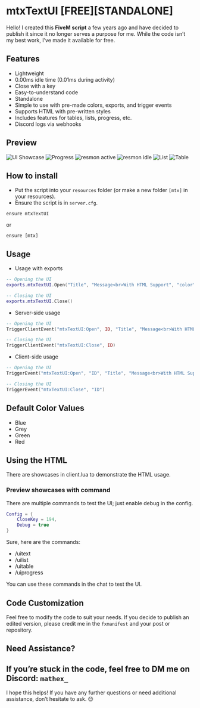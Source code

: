 # mtxTextUI [FREE][STANDALONE]

Hello! I created this **FiveM script** a few years ago and have decided to publish it since it no longer serves a purpose for me. While the code isn’t my best work, I’ve made it available for free.

## Features
* Lightweight
* 0.00ms idle time (0.01ms during activity)
* Close with a key
* Easy-to-understand code
* Standalone
* Simple to use with pre-made colors, exports, and trigger events
* Supports HTML with pre-written styles
* Includes features for tables, lists, progress, etc.
* Discord logs via webhooks

## Preview
![UI Showcase](https://forum-cfx-re.akamaized.net/original/5X/e/8/e/1/e8e1a30b593223eb8f6ed383de3924914003c0f8.jpeg)
![Progress](https://forum-cfx-re.akamaized.net/original/5X/6/3/1/3/6313978d9328a6fac524d9631c828f84a88c83ad.png)
![resmon active](https://forum-cfx-re.akamaized.net/original/5X/3/7/7/b/377b3f094bff5645ab2e8ff3e3898f5a9b451439.png)
![resmon idle](https://forum-cfx-re.akamaized.net/original/5X/1/6/4/a/164af43b9fd86d22411572345cc155ed026675f6.png)
![List](https://forum-cfx-re.akamaized.net/original/5X/e/e/6/2/ee62bdda246b73ebc92ee85123eb054ef7ef0d55.png)
![Table](https://forum-cfx-re.akamaized.net/original/5X/e/3/6/4/e364b4bc0e04f72c0277ca1d0e679efdd6feeb61.png)

## How to install
* Put the script into your `resources` folder (or make a new folder `[mtx]` in your resources).
* Ensure the script is in `server.cfg`.
```
ensure mtxTextUI
```
or
```
ensure [mtx]
```

## Usage
* Usage with exports
```lua
-- Opening the UI
exports.mtxTextUI.Open("Title", "Message<br>With HTML Support", "color")

-- Closing the UI
exports.mtxTextUI.Close()
```
* Server-side usage
```lua
-- Opening the UI
TriggerClientEvent("mtxTextUI:Open", ID, "Title", "Message<br>With HTML Support", "color")

-- Closing the UI
TriggerClientEvent("mtxTextUI:Close", ID)
```
* Client-side usage
```lua
-- Opening the UI
TriggerEvent("mtxTextUI:Open", "ID", "Title", "Message<br>With HTML Support", "color")

-- Closing the UI
TriggerEvent("mtxTextUI:Close", "ID")
```
## Default Color Values

* Blue
* Grey
* Green
* Red

## Using the HTML
There are showcases in client.lua to demonstrate the HTML usage.

### Preview showcases with command
There are multiple commands to test the UI; just enable debug in the config.
```lua
Config = {
    CloseKey = 194,
    Debug = true
}
```
Sure, here are the commands:

* /uitext
* /uilist
* /uitable
* /uiprogress

You can use these commands in the chat to test the UI.
## Code Customization

Feel free to modify the code to suit your needs. If you decide to publish an edited version, please credit me in the `fxmanifest` and your post or repository.

## Need Assistance?

If you’re stuck in the code, feel free to DM me on Discord: `mathex_`
---

I hope this helps! If you have any further questions or need additional assistance, don’t hesitate to ask. 😊
